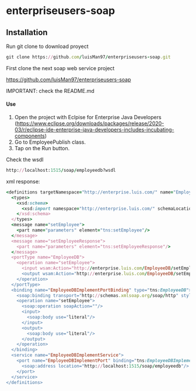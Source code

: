 # enterpriseusers-soap

## Installation
Run git clone to download proyect

```ruby
git clone https://github.com/luisMan97/enterpriseusers-soap.git
```
First clone the next soap web service project

https://github.com/luisMan97/enterpriseusers-soap

IMPORTANT: check the README.md

#### Use
1) Open the project with Eclpise for Enterprise Java Developers (https://www.eclipse.org/downloads/packages/release/2020-03/r/eclipse-ide-enterprise-java-developers-includes-incubating-components)
2) Go to EmployeePublish class.
4) Tap on the Run button.

Check the wsdl 

```ruby
http://localhost:1515/soap/employeedb?wsdl
```

xml response:

```ruby
<definitions targetNamespace="http://enterprise.luis.com/" name="EmployeeDBImplementService">
  <types>
    <xsd:schema>
      <xsd:import namespace="http://enterprise.luis.com/" schemaLocation="http://localhost:1515/soap/employeedb?xsd=1"/>
    </xsd:schema>
  </types>
  <message name="setEmployee">
    <part name="parameters" element="tns:setEmployee"/>
  </message>
  <message name="setEmployeeResponse">
    <part name="parameters" element="tns:setEmployeeResponse"/>
  </message>
  <portType name="EmployeeDB">
    <operation name="setEmployee">
      <input wsam:Action="http://enterprise.luis.com/EmployeeDB/setEmployeeRequest" message="tns:setEmployee"/>
      <output wsam:Action="http://enterprise.luis.com/EmployeeDB/setEmployeeResponse" message="tns:setEmployeeResponse"/>
    </operation>
  </portType>
  <binding name="EmployeeDBImplementPortBinding" type="tns:EmployeeDB">
    <soap:binding transport="http://schemas.xmlsoap.org/soap/http" style="document"/>
    <operation name="setEmployee">
      <soap:operation soapAction=""/>
      <input>
        <soap:body use="literal"/>
      </input>
      <output>
        <soap:body use="literal"/>
      </output>
    </operation>
  </binding>
  <service name="EmployeeDBImplementService">
    <port name="EmployeeDBImplementPort" binding="tns:EmployeeDBImplementPortBinding">
      <soap:address location="http://localhost:1515/soap/employeedb"/>
    </port>
  </service>
</definitions>
```
